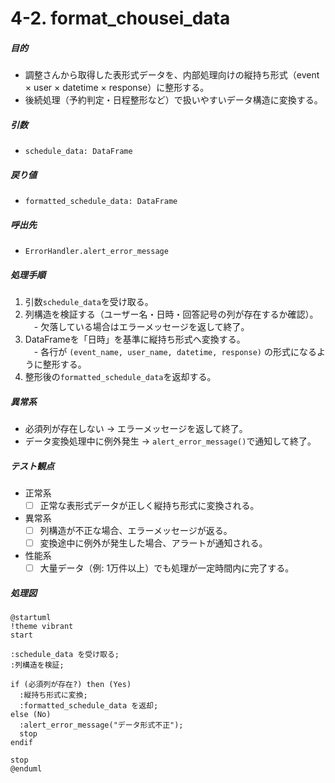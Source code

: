 # 4-2. format_chousei_data

##### 目的
- 調整さんから取得した表形式データを、内部処理向けの縦持ち形式（event × user × datetime × response）に整形する。  
- 後続処理（予約判定・日程整形など）で扱いやすいデータ構造に変換する。  

##### 引数
- `schedule_data: DataFrame`

##### 戻り値
- `formatted_schedule_data: DataFrame`

##### 呼出先
- `ErrorHandler.alert_error_message`

##### 処理手順
1. 引数`schedule_data`を受け取る。  
2. 列構造を検証する（ユーザー名・日時・回答記号の列が存在するか確認）。  
　- 欠落している場合はエラーメッセージを返して終了。  
3. DataFrameを「日時」を基準に縦持ち形式へ変換する。  
　- 各行が `(event_name, user_name, datetime, response)` の形式になるように整形する。  
4. 整形後の`formatted_schedule_data`を返却する。  

##### 異常系
- 必須列が存在しない → エラーメッセージを返して終了。  
- データ変換処理中に例外発生 → `alert_error_message()`で通知して終了。  

##### テスト観点
- 正常系  
  - [ ] 正常な表形式データが正しく縦持ち形式に変換される。  
- 異常系  
  - [ ] 列構造が不正な場合、エラーメッセージが返る。  
  - [ ] 変換途中に例外が発生した場合、アラートが通知される。  
- 性能系  
  - [ ] 大量データ（例: 1万件以上）でも処理が一定時間内に完了する。  

##### 処理図
```plantuml
@startuml
!theme vibrant
start

:schedule_data を受け取る;
:列構造を検証;

if (必須列が存在?) then (Yes)
  :縦持ち形式に変換;
  :formatted_schedule_data を返却;
else (No)
  :alert_error_message("データ形式不正");
  stop
endif

stop
@enduml
```